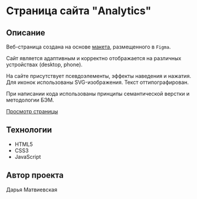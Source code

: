 # Страница сайта "Analytics"

## Описание
Веб-страница создана на основе [макета](https://www.figma.com/file/PxV85sdIzWj0CZ2kqg0hsT/Analytics), размещенного в ```Figma```.

Сайт является адаптивным и корректно отображается на различных устройствах (desktop, phone).

На сайте присутствует псевдоэлементы, эффекты наведения и нажатия.<br>
Для иконок использованы SVG-изображения. Текст оттипографирован.

При написании кода использованы принципы семантической верстки и методологии БЭМ.

[Просмотр страницы]()

## Технологии
* HTML5
* CSS3
* JavaScript

## Автор проекта
Дарья Матвиевская
